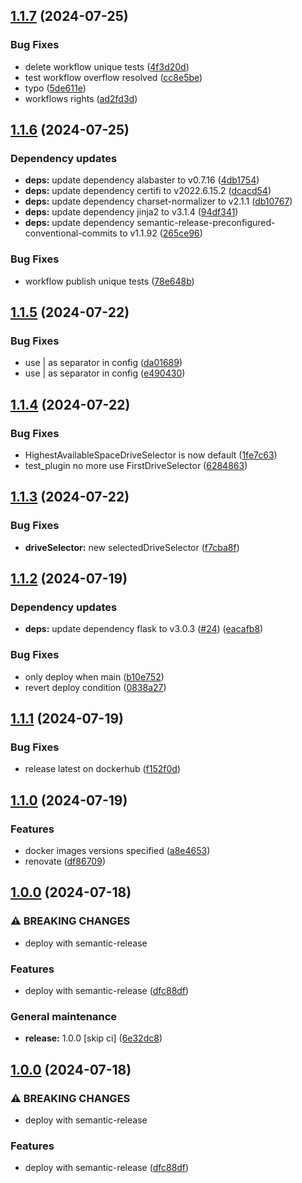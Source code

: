 ## [1.1.7](https://github.com/unibo-fc-internships/docker-volumes-plugin/compare/1.1.6...1.1.7) (2024-07-25)

### Bug Fixes

* delete workflow unique tests ([4f3d20d](https://github.com/unibo-fc-internships/docker-volumes-plugin/commit/4f3d20db6a72247cd20dbbbb08119e0f9e83cc3e))
* test workflow overflow resolved ([cc8e5be](https://github.com/unibo-fc-internships/docker-volumes-plugin/commit/cc8e5be4b2db724652de0c0fc900a8101aa1dee8))
* typo ([5de611e](https://github.com/unibo-fc-internships/docker-volumes-plugin/commit/5de611e70fcc82beca2d6df6e527d07319f02ffb))
* workflows rights ([ad2fd3d](https://github.com/unibo-fc-internships/docker-volumes-plugin/commit/ad2fd3d26b9afdeb5213b99c6018c4bde0d1397f))

## [1.1.6](https://github.com/unibo-fc-internships/docker-volumes-plugin/compare/1.1.5...1.1.6) (2024-07-25)

### Dependency updates

* **deps:** update dependency alabaster to v0.7.16 ([4db1754](https://github.com/unibo-fc-internships/docker-volumes-plugin/commit/4db1754acd0956c14722ee0820e17b9ca09880e6))
* **deps:** update dependency certifi to v2022.6.15.2 ([dcacd54](https://github.com/unibo-fc-internships/docker-volumes-plugin/commit/dcacd545d200e13b52dcd02a89c9c64cc364c011))
* **deps:** update dependency charset-normalizer to v2.1.1 ([db10767](https://github.com/unibo-fc-internships/docker-volumes-plugin/commit/db10767a6c1f0222d2a25f28861178f49a0ca091))
* **deps:** update dependency jinja2 to v3.1.4 ([94df341](https://github.com/unibo-fc-internships/docker-volumes-plugin/commit/94df34168b2470fb598db22cda8e8e3ad020143f))
* **deps:** update dependency semantic-release-preconfigured-conventional-commits to v1.1.92 ([265ce96](https://github.com/unibo-fc-internships/docker-volumes-plugin/commit/265ce967362b8f0bf3bcba7cbd132b84a54a45fb))

### Bug Fixes

* workflow publish unique tests ([78e648b](https://github.com/unibo-fc-internships/docker-volumes-plugin/commit/78e648bb2c87436bf73ce24d318d1e5532108961))

## [1.1.5](https://github.com/unibo-fc-internships/docker-volumes-plugin/compare/1.1.4...1.1.5) (2024-07-22)

### Bug Fixes

* use | as separator in config ([da01689](https://github.com/unibo-fc-internships/docker-volumes-plugin/commit/da01689da97143bb6019309ad6e65acad257bab5))
* use | as separator in config ([e490430](https://github.com/unibo-fc-internships/docker-volumes-plugin/commit/e49043087f625ebcb0fabc21679a420977d1690b))

## [1.1.4](https://github.com/unibo-fc-internships/docker-volumes-plugin/compare/1.1.3...1.1.4) (2024-07-22)

### Bug Fixes

* HighestAvailableSpaceDriveSelector is now default ([1fe7c63](https://github.com/unibo-fc-internships/docker-volumes-plugin/commit/1fe7c637467aa5007a4a1a3946f10b056d8dfa57))
* test_plugin no more use FirstDriveSelector ([6284863](https://github.com/unibo-fc-internships/docker-volumes-plugin/commit/6284863682720b25d058134665987ae605e22d49))

## [1.1.3](https://github.com/unibo-fc-internships/docker-volumes-plugin/compare/1.1.2...1.1.3) (2024-07-22)

### Bug Fixes

* **driveSelector:** new selectedDriveSelector ([f7cba8f](https://github.com/unibo-fc-internships/docker-volumes-plugin/commit/f7cba8fa4ad7da578a0eadd51b7e4152ab102baa))

## [1.1.2](https://github.com/unibo-fc-internships/docker-volumes-plugin/compare/1.1.1...1.1.2) (2024-07-19)

### Dependency updates

* **deps:** update dependency flask to v3.0.3 ([#24](https://github.com/unibo-fc-internships/docker-volumes-plugin/issues/24)) ([eacafb8](https://github.com/unibo-fc-internships/docker-volumes-plugin/commit/eacafb83f82ed7624e68c0bc3ad9db9011c4dc51))

### Bug Fixes

* only deploy when main ([b10e752](https://github.com/unibo-fc-internships/docker-volumes-plugin/commit/b10e752d65709fe05d91b88ac6e7cfeb9840aa76))
* revert deploy condition ([0838a27](https://github.com/unibo-fc-internships/docker-volumes-plugin/commit/0838a27b10d146d9defea33c92d2dc69cfae625d))

## [1.1.1](https://github.com/unibo-fc-internships/docker-volumes-plugin/compare/1.1.0...1.1.1) (2024-07-19)

### Bug Fixes

* release latest on dockerhub ([f152f0d](https://github.com/unibo-fc-internships/docker-volumes-plugin/commit/f152f0d087f1c33210520aa623384ba59ea4aba6))

## [1.1.0](https://github.com/unibo-fc-internships/docker-volumes-plugin/compare/1.0.0...1.1.0) (2024-07-19)

### Features

* docker images versions specified ([a8e4653](https://github.com/unibo-fc-internships/docker-volumes-plugin/commit/a8e4653af40a1a163b819084e7aea8e54b370c41))
* renovate ([df86709](https://github.com/unibo-fc-internships/docker-volumes-plugin/commit/df86709ca34ba5509a3d9583be74246f5d258561))

## [1.0.0](https://github.com/unibo-fc-internships/docker-volumes-plugin/compare/v0.1.0...1.0.0) (2024-07-18)

### ⚠ BREAKING CHANGES

* deploy with semantic-release

### Features

* deploy with semantic-release ([dfc88df](https://github.com/unibo-fc-internships/docker-volumes-plugin/commit/dfc88dfedb00d6742241929a57b3ac19e4f11429))

### General maintenance

* **release:** 1.0.0 [skip ci] ([6e32dc8](https://github.com/unibo-fc-internships/docker-volumes-plugin/commit/6e32dc8d697aeaea27b1b433b0d1fe1933f1de5c))

## [1.0.0](https://github.com/unibo-fc-internships/docker-volumes-plugin/compare/v0.1.0...1.0.0) (2024-07-18)

### ⚠ BREAKING CHANGES

* deploy with semantic-release

### Features

* deploy with semantic-release ([dfc88df](https://github.com/unibo-fc-internships/docker-volumes-plugin/commit/dfc88dfedb00d6742241929a57b3ac19e4f11429))
